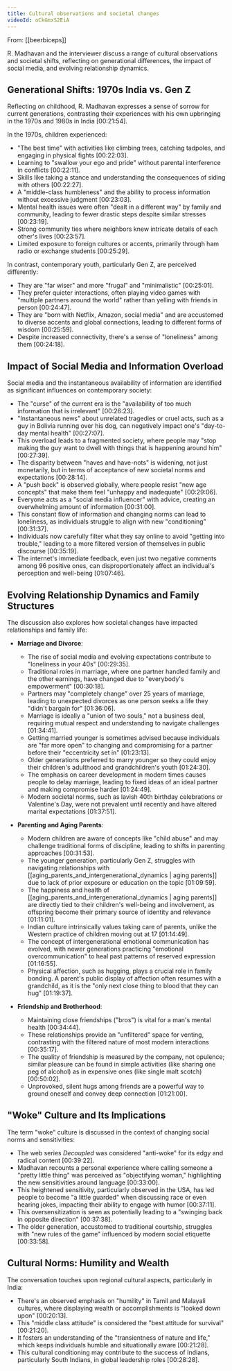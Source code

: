 ```yaml
---
title: Cultural observations and societal changes
videoId: oCkGmxS2EiA
---
```


From: [[beerbiceps]] <br/> 

R. Madhavan and the interviewer discuss a range of cultural observations and societal shifts, reflecting on generational differences, the impact of social media, and evolving relationship dynamics.

## Generational Shifts: 1970s India vs. Gen Z

Reflecting on childhood, R. Madhavan expresses a sense of sorrow for current generations, contrasting their experiences with his own upbringing in the 1970s and 1980s in India <a class="yt-timestamp" data-t="00:21:54">[00:21:54]</a>.

In the 1970s, children experienced:
*   "The best time" with activities like climbing trees, catching tadpoles, and engaging in physical fights <a class="yt-timestamp" data-t="00:22:03">[00:22:03]</a>.
*   Learning to "swallow your ego and pride" without parental interference in conflicts <a class="yt-timestamp" data-t="00:22:11">[00:22:11]</a>.
*   Skills like taking a stance and understanding the consequences of siding with others <a class="yt-timestamp" data-t="00:22:27">[00:22:27]</a>.
*   A "middle-class humbleness" and the ability to process information without excessive judgment <a class="yt-timestamp" data-t="00:23:03">[00:23:03]</a>.
*   Mental health issues were often "dealt in a different way" by family and community, leading to fewer drastic steps despite similar stresses <a class="yt-timestamp" data-t="00:23:19">[00:23:19]</a>.
*   Strong community ties where neighbors knew intricate details of each other's lives <a class="yt-timestamp" data-t="00:23:57">[00:23:57]</a>.
*   Limited exposure to foreign cultures or accents, primarily through ham radio or exchange students <a class="yt-timestamp" data-t="00:25:29">[00:25:29]</a>.

In contrast, contemporary youth, particularly Gen Z, are perceived differently:
*   They are "far wiser" and more "frugal" and "minimalistic" <a class="yt-timestamp" data-t="00:25:01">[00:25:01]</a>.
*   They prefer quieter interactions, often playing video games with "multiple partners around the world" rather than yelling with friends in person <a class="yt-timestamp" data-t="00:24:47">[00:24:47]</a>.
*   They are "born with Netflix, Amazon, social media" and are accustomed to diverse accents and global connections, leading to different forms of wisdom <a class="yt-timestamp" data-t="00:25:59">[00:25:59]</a>.
*   Despite increased connectivity, there's a sense of "loneliness" among them <a class="yt-timestamp" data-t="00:24:18">[00:24:18]</a>.

## Impact of Social Media and Information Overload

Social media and the instantaneous availability of information are identified as significant influences on contemporary society:
*   The "curse" of the current era is the "availability of too much information that is irrelevant" <a class="yt-timestamp" data-t="00:26:23">[00:26:23]</a>.
*   "Instantaneous news" about unrelated tragedies or cruel acts, such as a guy in Bolivia running over his dog, can negatively impact one's "day-to-day mental health" <a class="yt-timestamp" data-t="00:27:07">[00:27:07]</a>.
*   This overload leads to a fragmented society, where people may "stop making the guy want to dwell with things that is happening around him" <a class="yt-timestamp" data-t="00:27:39">[00:27:39]</a>.
*   The disparity between "haves and have-nots" is widening, not just monetarily, but in terms of acceptance of new societal norms and expectations <a class="yt-timestamp" data-t="00:28:14">[00:28:14]</a>.
*   A "push back" is observed globally, where people resist "new age concepts" that make them feel "unhappy and inadequate" <a class="yt-timestamp" data-t="00:29:06">[00:29:06]</a>.
*   Everyone acts as a "social media influencer" with advice, creating an overwhelming amount of information <a class="yt-timestamp" data-t="00:31:00">[00:31:00]</a>.
*   This constant flow of information and changing norms can lead to loneliness, as individuals struggle to align with new "conditioning" <a class="yt-timestamp" data-t="00:31:37">[00:31:37]</a>.
*   Individuals now carefully filter what they say online to avoid "getting into trouble," leading to a more filtered version of themselves in public discourse <a class="yt-timestamp" data-t="00:35:19">[00:35:19]</a>.
*   The internet's immediate feedback, even just two negative comments among 96 positive ones, can disproportionately affect an individual's perception and well-being <a class="yt-timestamp" data-t="01:07:46">[01:07:46]</a>.

## Evolving Relationship Dynamics and Family Structures

The discussion also explores how societal changes have impacted relationships and family life:
*   **Marriage and Divorce**:
    *   The rise of social media and evolving expectations contribute to "loneliness in your 40s" <a class="yt-timestamp" data-t="00:29:35">[00:29:35]</a>.
    *   Traditional roles in marriage, where one partner handled family and the other earnings, have changed due to "everybody's empowerment" <a class="yt-timestamp" data-t="00:30:18">[00:30:18]</a>.
    *   Partners may "completely change" over 25 years of marriage, leading to unexpected divorces as one person seeks a life they "didn't bargain for" <a class="yt-timestamp" data-t="01:36:06">[01:36:06]</a>.
    *   Marriage is ideally a "union of two souls," not a business deal, requiring mutual respect and understanding to navigate challenges <a class="yt-timestamp" data-t="01:34:41">[01:34:41]</a>.
    *   Getting married younger is sometimes advised because individuals are "far more open" to changing and compromising for a partner before their "eccentricity set in" <a class="yt-timestamp" data-t="01:23:13">[01:23:13]</a>.
    *   Older generations preferred to marry younger so they could enjoy their children's adulthood and grandchildren's youth <a class="yt-timestamp" data-t="01:24:30">[01:24:30]</a>.
    *   The emphasis on career development in modern times causes people to delay marriage, leading to fixed ideas of an ideal partner and making compromise harder <a class="yt-timestamp" data-t="01:24:49">[01:24:49]</a>.
    *   Modern societal norms, such as lavish 40th birthday celebrations or Valentine's Day, were not prevalent until recently and have altered marital expectations <a class="yt-timestamp" data-t="01:37:51">[01:37:51]</a>.

*   **Parenting and Aging Parents**:
    *   Modern children are aware of concepts like "child abuse" and may challenge traditional forms of discipline, leading to shifts in parenting approaches <a class="yt-timestamp" data-t="00:31:53">[00:31:53]</a>.
    *   The younger generation, particularly Gen Z, struggles with navigating relationships with [[aging_parents_and_intergenerational_dynamics | aging parents]] due to lack of prior exposure or education on the topic <a class="yt-timestamp" data-t="01:09:59">[01:09:59]</a>.
    *   The happiness and health of [[aging_parents_and_intergenerational_dynamics | aging parents]] are directly tied to their children's well-being and involvement, as offspring become their primary source of identity and relevance <a class="yt-timestamp" data-t="01:11:01">[01:11:01]</a>.
    *   Indian culture intrinsically values taking care of parents, unlike the Western practice of children moving out at 17 <a class="yt-timestamp" data-t="01:14:49">[01:14:49]</a>.
    *   The concept of intergenerational emotional communication has evolved, with newer generations practicing "emotional overcommunication" to heal past patterns of reserved expression <a class="yt-timestamp" data-t="01:16:55">[01:16:55]</a>.
    *   Physical affection, such as hugging, plays a crucial role in family bonding. A parent's public display of affection often resumes with a grandchild, as it is the "only next close thing to blood that they can hug" <a class="yt-timestamp" data-t="01:19:37">[01:19:37]</a>.

*   **Friendship and Brotherhood**:
    *   Maintaining close friendships ("bros") is vital for a man's mental health <a class="yt-timestamp" data-t="00:34:44">[00:34:44]</a>.
    *   These relationships provide an "unfiltered" space for venting, contrasting with the filtered nature of most modern interactions <a class="yt-timestamp" data-t="00:35:17">[00:35:17]</a>.
    *   The quality of friendship is measured by the company, not opulence; similar pleasure can be found in simple activities (like sharing one peg of alcohol) as in expensive ones (like single malt scotch) <a class="yt-timestamp" data-t="00:50:02">[00:50:02]</a>.
    *   Unprovoked, silent hugs among friends are a powerful way to ground oneself and convey deep connection <a class="yt-timestamp" data-t="01:21:00">[01:21:00]</a>.

## "Woke" Culture and Its Implications

The term "woke" culture is discussed in the context of changing social norms and sensitivities:
*   The web series *Decoupled* was considered "anti-woke" for its edgy and radical content <a class="yt-timestamp" data-t="00:39:22">[00:39:22]</a>.
*   Madhavan recounts a personal experience where calling someone a "pretty little thing" was perceived as "objectifying woman," highlighting the new sensitivities around language <a class="yt-timestamp" data-t="00:33:00">[00:33:00]</a>.
*   This heightened sensitivity, particularly observed in the USA, has led people to become "a little guarded" when discussing race or even hearing jokes, impacting their ability to engage with humor <a class="yt-timestamp" data-t="00:37:11">[00:37:11]</a>.
*   This oversensitization is seen as potentially leading to a "swinging back in opposite direction" <a class="yt-timestamp" data-t="00:37:38">[00:37:38]</a>.
*   The older generation, accustomed to traditional courtship, struggles with "new rules of the game" influenced by modern social etiquette <a class="yt-timestamp" data-t="00:33:58">[00:33:58]</a>.

## Cultural Norms: Humility and Wealth

The conversation touches upon regional cultural aspects, particularly in India:
*   There's an observed emphasis on "humility" in Tamil and Malayali cultures, where displaying wealth or accomplishments is "looked down upon" <a class="yt-timestamp" data-t="00:20:13">[00:20:13]</a>.
*   This "middle class attitude" is considered the "best attitude for survival" <a class="yt-timestamp" data-t="00:21:20">[00:21:20]</a>.
*   It fosters an understanding of the "transientness of nature and life," which keeps individuals humble and situationally aware <a class="yt-timestamp" data-t="00:21:28">[00:21:28]</a>.
*   This cultural conditioning may contribute to the success of Indians, particularly South Indians, in global leadership roles <a class="yt-timestamp" data-t="00:28:28">[00:28:28]</a>.